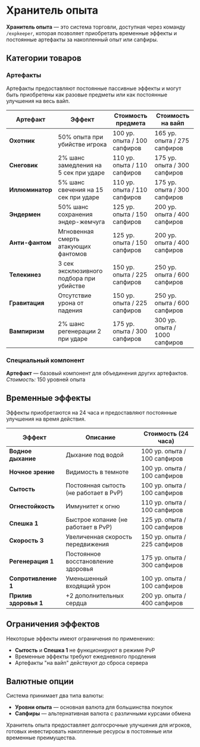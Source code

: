 # Хранитель опыта

**Хранитель опыта** — это система торговли, доступная через команду `/expkeeper`, которая позволяет приобретать временные эффекты и постоянные артефакты за накопленный опыт или сапфиры.

## Категории товаров

### Артефакты

Артефакты предоставляют постоянные пассивные эффекты и могут быть приобретены как разовые предметы или как постоянные улучшения на весь вайп.

| Артефакт | Эффект | Стоимость предмета | Стоимость на вайп |
|----------|--------|-------------------|-------------------|
| **Охотник** | 50% опыта при убийстве игрока | 100 ур. опыта / 100 сапфиров | 165 ур. опыта / 275 сапфиров |
| **Снеговик** | 2% шанс замедления на 5 сек при ударе | 110 ур. опыта / 110 сапфиров | 175 ур. опыта / 300 сапфиров |
| **Иллюминатор** | 5% шанс свечения на 15 сек при ударе | 110 ур. опыта / 110 сапфиров | 175 ур. опыта / 300 сапфиров |
| **Эндермен** | 50% шанс сохранения эндер-жемчуга | 125 ур. опыта / 150 сапфиров | 200 ур. опыта / 400 сапфиров |
| **Анти-фантом** | Мгновенная смерть атакующих фантомов | 125 ур. опыта / 150 сапфиров | 200 ур. опыта / 400 сапфиров |
| **Телекинез** | 3 сек эксклюзивного подбора при убийстве | 150 ур. опыта / 225 сапфиров | 250 ур. опыта / 600 сапфиров |
| **Гравитация** | Отсутствие урона от падения | 150 ур. опыта / 225 сапфиров | 250 ур. опыта / 600 сапфиров |
| **Вампиризм** | 2% шанс регенерации 2 при ударе | 175 ур. опыта / 300 сапфиров | 300 ур. опыта / 1000 сапфиров |

### Специальный компонент

**Артефакт** — базовый компонент для объединения других артефактов.  
*Стоимость:* 150 уровней опыта

## Временные эффекты

Эффекты приобретаются на 24 часа и предоставляют постоянные улучшения на время действия.

| Эффект | Описание | Стоимость (24 часа) |
|--------|----------|---------------------|
| **Водное дыхание** | Дыхание под водой | 100 ур. опыта / 100 сапфиров |
| **Ночное зрение** | Видимость в темноте | 100 ур. опыта / 100 сапфиров |
| **Сытость** | Постоянная сытость (не работает в PvP) | 100 ур. опыта / 100 сапфиров |
| **Огнестойкость** | Иммунитет к огню | 110 ур. опыта / 100 сапфиров |
| **Спешка 1** | Быстрое копание (не работает в PvP) | 125 ур. опыта / 100 сапфиров |
| **Скорость 3** | Увеличенная скорость передвижения | 150 ур. опыта / 225 сапфиров |
| **Регенерация 1** | Постоянное восстановление здоровья | 175 ур. опыта / 300 сапфиров |
| **Сопротивление 1** | Уменьшенный входящий урон | 100 ур. опыта / 100 сапфиров |
| **Прилив здоровья 1** | +2 дополнительных сердца | 200 ур. опыта / 400 сапфиров |

## Ограничения эффектов

Некоторые эффекты имеют ограничения по применению:
- **Сытость** и **Спешка 1** не функционируют в режиме PvP
- Временные эффекты требуют ежедневного продления
- Артефакты "на вайп" действуют до сброса сервера

## Валютные опции

Система принимает два типа валюты:
- **Уровни опыта** — основная валюта для большинства покупок
- **Сапфиры** — альтернативная валюта с различными курсами обмена

Хранитель опыта предоставляет долгосрочные улучшения для игроков, готовых инвестировать накопленные ресурсы в постоянные или временные преимущества.